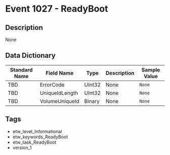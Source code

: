 # Event 1027 - ReadyBoot

## Description
None

## Data Dictionary
|Standard Name|Field Name|Type|Description|Sample Value|
|---|---|---|---|---|
|TBD|ErrorCode|UInt32|None|`None`|
|TBD|UniqueIdLength|UInt32|None|`None`|
|TBD|VolumeUniqueId|Binary|None|`None`|

## Tags
* etw_level_Informational
* etw_keywords_ReadyBoot
* etw_task_ReadyBoot
* version_1